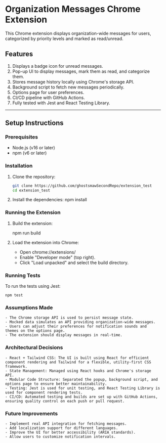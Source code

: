 # Organization Messages Chrome Extension

This Chrome extension displays organization-wide messages for users, categorized by priority levels and marked as read/unread.

## Features
1. Displays a badge icon for unread messages.
2. Pop-up UI to display messages, mark them as read, and categorize them.
3. Stores message history locally using Chrome's storage API.
4. Background script to fetch new messages periodically.
5. Options page for user preferences.
6. CI/CD pipeline with GitHub Actions.
7. Fully tested with Jest and React Testing Library.

---

## Setup Instructions

### Prerequisites

- Node.js (v16 or later)
- npm (v6 or later)

### Installation

1. Clone the repository:
   ```bash
   git clone https://github.com/ghostsmawSecondRepo/extension_test
   cd extension_test

2. Install the dependencies:
    npm install

### Running the Extension

1. Build the extension:

    npm run build

2. Load the extension into Chrome:

    - Open chrome://extensions/
    - Enable "Developer mode" (top right).
    - Click "Load unpacked" and select the build directory.

### Running Tests

To run the tests using Jest:

    npm test

### Assumptions Made

    - The Chrome storage API is used to persist message state.
    - Mocked data simulates an API providing organization-wide messages.
    - Users can adjust their preferences for notification sounds and themes on the options page.
    - The extension should display messages in real-time.


### Architectural Decisions

    - React + Tailwind CSS: The UI is built using React for efficient component rendering and Tailwind for a flexible, utility-first CSS framework.
    - State Management: Managed using React hooks and Chrome's storage API.
    - Modular Code Structure: Separated the popup, background script, and options page to ensure better maintainability.
    - Testing: Jest is used for unit testing, and React Testing Library is used for component rendering tests.
    - CI/CD: Automated testing and builds are set up with GitHub Actions, ensuring quality control on each push or pull request.

### Future Improvements

    - Implement real API integration for fetching messages.
    - Add localization support for different languages.
    - Improve the UI for better accessibility (ARIA standards).
    - Allow users to customize notification intervals.
